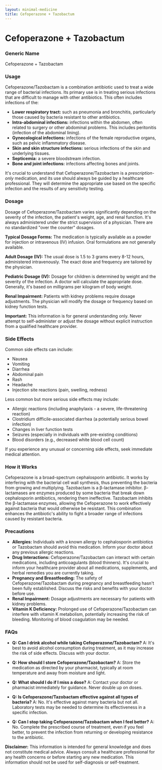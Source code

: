 ```yaml
---
layout: minimal-medicine
title: Cefoperazone + Tazobactum
---
```


# Cefoperazone + Tazobactum
### Generic Name
Cefoperazone + Tazobactam

### Usage

Cefoperazone/Tazobactam is a combination antibiotic used to treat a wide range of bacterial infections.  Its primary use is in treating serious infections that are difficult to manage with other antibiotics.  This often includes infections of the:

* **Lower respiratory tract:** such as pneumonia and bronchitis, particularly those caused by bacteria resistant to other antibiotics.
* **Intra-abdominal infections:** infections within the abdomen, often related to surgery or other abdominal problems.  This includes peritonitis (infection of the abdominal lining).
* **Gynecological infections:** infections of the female reproductive organs, such as pelvic inflammatory disease.
* **Skin and skin structure infections:**  serious infections of the skin and underlying tissues.
* **Septicemia:**  a severe bloodstream infection.
* **Bone and joint infections:**  infections affecting bones and joints.  

It's crucial to understand that Cefoperazone/Tazobactam is a *prescription-only* medication, and its use should always be guided by a healthcare professional.  They will determine the appropriate use based on the specific infection and the results of any sensitivity testing.


### Dosage

Dosage of Cefoperazone/Tazobactam varies significantly depending on the severity of the infection, the patient's weight, age, and renal function.  It's always administered under the strict supervision of a physician.  There are no standardized "over the counter" dosages.  

**Typical Dosage Forms:**  The medication is typically available as a powder for injection or intravenous (IV) infusion. Oral formulations are not generally available.

**Adult Dosage (IV):**  The usual dose is 1.5 to 3 grams every 8-12 hours, administered intravenously.  The exact dose and frequency are tailored by the physician.

**Pediatric Dosage (IV):**  Dosage for children is determined by weight and the severity of the infection. A doctor will calculate the appropriate dose.  Generally, it's based on milligrams per kilogram of body weight.

**Renal Impairment:**  Patients with kidney problems require dosage adjustments. The physician will modify the dosage or frequency based on kidney function tests.

**Important:** This information is for general understanding only. Never attempt to self-administer or adjust the dosage without explicit instruction from a qualified healthcare provider.


### Side Effects

Common side effects can include:

* Nausea
* Vomiting
* Diarrhea
* Abdominal pain
* Rash
* Headache
* Injection site reactions (pain, swelling, redness)

Less common but more serious side effects may include:

* Allergic reactions (including anaphylaxis - a severe, life-threatening reaction)
* Clostridium difficile-associated diarrhea (a potentially serious bowel infection)
* Changes in liver function tests
* Seizures (especially in individuals with pre-existing conditions)
* Blood disorders (e.g., decreased white blood cell count)

If you experience any unusual or concerning side effects,  seek immediate medical attention.


### How it Works

Cefoperazone is a broad-spectrum cephalosporin antibiotic. It works by interfering with the bacterial cell wall synthesis, thus preventing the bacteria from growing and multiplying. Tazobactam is a β-lactamase inhibitor.  β-lactamases are enzymes produced by some bacteria that break down cephalosporin antibiotics, rendering them ineffective. Tazobactam inhibits the β-lactamase enzymes, allowing the Cefoperazone to work effectively against bacteria that would otherwise be resistant.  This combination enhances the antibiotic's ability to fight a broader range of infections caused by resistant bacteria.


### Precautions

* **Allergies:** Individuals with a known allergy to cephalosporin antibiotics or Tazobactam should avoid this medication. Inform your doctor about any previous allergic reactions.
* **Drug Interactions:** Cefoperazone/Tazobactam can interact with certain medications, including anticoagulants (blood thinners).  It's crucial to inform your healthcare provider about all medications, supplements, and herbal remedies you are currently taking.
* **Pregnancy and Breastfeeding:** The safety of Cefoperazone/Tazobactam during pregnancy and breastfeeding hasn't been fully established.  Discuss the risks and benefits with your doctor before use.
* **Renal Impairment:**  Dosage adjustments are necessary for patients with kidney problems.
* **Vitamin K Deficiency:**  Prolonged use of Cefoperazone/Tazobactam can interfere with vitamin K metabolism, potentially increasing the risk of bleeding. Monitoring of blood coagulation may be needed.

### FAQs

* **Q: Can I drink alcohol while taking Cefoperazone/Tazobactam?** A: It's best to avoid alcohol consumption during treatment, as it may increase the risk of side effects.  Discuss with your doctor.

* **Q: How should I store Cefoperazone/Tazobactam?** A:  Store the medication as directed by your pharmacist, typically at room temperature and away from moisture and light.

* **Q: What should I do if I miss a dose?** A:  Contact your doctor or pharmacist immediately for guidance.  Never double up on doses.

* **Q: Is Cefoperazone/Tazobactam effective against all types of bacteria?** A: No. It's effective against many bacteria but not all.  Laboratory tests may be needed to determine its effectiveness in a specific infection.

* **Q: Can I stop taking Cefoperazone/Tazobactam when I feel better?** A: No. Complete the prescribed course of treatment, even if you feel better, to prevent the infection from returning or developing resistance to the antibiotic.


**Disclaimer:** This information is intended for general knowledge and does not constitute medical advice. Always consult a healthcare professional for any health concerns or before starting any new medication.  This information should not be used for self-diagnosis or self-treatment.
